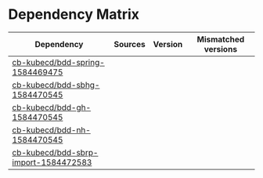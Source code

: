# Dependency Matrix

Dependency | Sources | Version | Mismatched versions
---------- | ------- | ------- | -------------------
[cb-kubecd/bdd-spring-1584469475](https://github.com/cb-kubecd/bdd-spring-1584469475.git) |  | []() | 
[cb-kubecd/bdd-sbhg-1584470545](https://github.com/cb-kubecd/bdd-sbhg-1584470545.git) |  | []() | 
[cb-kubecd/bdd-gh-1584470545](https://github.com/cb-kubecd/bdd-gh-1584470545.git) |  | []() | 
[cb-kubecd/bdd-nh-1584470545](https://github.com/cb-kubecd/bdd-nh-1584470545.git) |  | []() | 
[cb-kubecd/bdd-sbrp-import-1584472583](https://github.com/cb-kubecd/bdd-sbrp-import-1584472583.git) |  | []() | 
